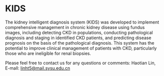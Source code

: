 # KIDS

The kidney intelligent diagnosis system (KIDS) was developed to implement comprehensive management in chronic kidney disease using fundus images, including detecting CKD in populations, conducting pathological diagnosis and staging in identified CKD patients, and predicting disease prognosis on the basis of the pathological diagnosis. This system has the potential to improve clinical management of patients with CKD, particularly those who are ineligible for renal biopsies.

Please feel free to contact us for any questions or comments: Haotian Lin, E-mall: linht5@mail.sysu.edu.cn
